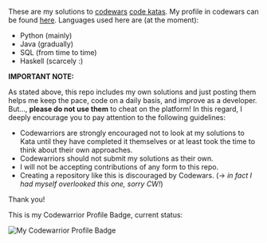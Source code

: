 These are my solutions to [codewars](http://codewars.com) [code katas](https://en.wikipedia.org/wiki/Kata_(programming)). My profile in codewars can be found [here](https://www.codewars.com/users/estraviz). Languages used here are (at the moment):

* Python (mainly)
* Java (gradually)
* SQL (from time to time)
* Haskell (scarcely :)

**IMPORTANT NOTE:**

As stated above, this repo includes my own solutions and just posting them helps me keep the pace, code on a daily basis, and improve as a developer. But..., **please do not use them** to cheat on the platform! In this regard, I deeply encourage you to pay attention to the following guidelines:

* Codewarriors are strongly encouraged not to look at my solutions to Kata until they have completed it themselves or at least took the time to think about their own approaches.
* Codewarriors should not submit my solutions as their own.
* I will not be accepting contributions of any form to this repo.
* Creating a repository like this is discouraged by Codewars. (-> _in fact I had myself overlooked this one, sorry CW!_)

Thank you!

This is my Codewarrior Profile Badge, current status: 

![My Codewarrior Profile Badge](https://www.codewars.com/users/estraviz/badges/large)
